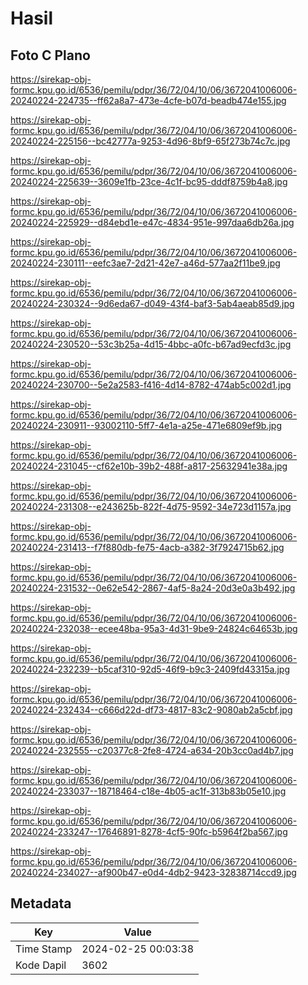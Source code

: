 # Hasil

## Foto C Plano

https://sirekap-obj-formc.kpu.go.id/6536/pemilu/pdpr/36/72/04/10/06/3672041006006-20240224-224735--ff62a8a7-473e-4cfe-b07d-beadb474e155.jpg

https://sirekap-obj-formc.kpu.go.id/6536/pemilu/pdpr/36/72/04/10/06/3672041006006-20240224-225156--bc42777a-9253-4d96-8bf9-65f273b74c7c.jpg

https://sirekap-obj-formc.kpu.go.id/6536/pemilu/pdpr/36/72/04/10/06/3672041006006-20240224-225639--3609e1fb-23ce-4c1f-bc95-dddf8759b4a8.jpg

https://sirekap-obj-formc.kpu.go.id/6536/pemilu/pdpr/36/72/04/10/06/3672041006006-20240224-225929--d84ebd1e-e47c-4834-951e-997daa6db26a.jpg

https://sirekap-obj-formc.kpu.go.id/6536/pemilu/pdpr/36/72/04/10/06/3672041006006-20240224-230111--eefc3ae7-2d21-42e7-a46d-577aa2f11be9.jpg

https://sirekap-obj-formc.kpu.go.id/6536/pemilu/pdpr/36/72/04/10/06/3672041006006-20240224-230324--9d6eda67-d049-43f4-baf3-5ab4aeab85d9.jpg

https://sirekap-obj-formc.kpu.go.id/6536/pemilu/pdpr/36/72/04/10/06/3672041006006-20240224-230520--53c3b25a-4d15-4bbc-a0fc-b67ad9ecfd3c.jpg

https://sirekap-obj-formc.kpu.go.id/6536/pemilu/pdpr/36/72/04/10/06/3672041006006-20240224-230700--5e2a2583-f416-4d14-8782-474ab5c002d1.jpg

https://sirekap-obj-formc.kpu.go.id/6536/pemilu/pdpr/36/72/04/10/06/3672041006006-20240224-230911--93002110-5ff7-4e1a-a25e-471e6809ef9b.jpg

https://sirekap-obj-formc.kpu.go.id/6536/pemilu/pdpr/36/72/04/10/06/3672041006006-20240224-231045--cf62e10b-39b2-488f-a817-25632941e38a.jpg

https://sirekap-obj-formc.kpu.go.id/6536/pemilu/pdpr/36/72/04/10/06/3672041006006-20240224-231308--e243625b-822f-4d75-9592-34e723d1157a.jpg

https://sirekap-obj-formc.kpu.go.id/6536/pemilu/pdpr/36/72/04/10/06/3672041006006-20240224-231413--f7f880db-fe75-4acb-a382-3f7924715b62.jpg

https://sirekap-obj-formc.kpu.go.id/6536/pemilu/pdpr/36/72/04/10/06/3672041006006-20240224-231532--0e62e542-2867-4af5-8a24-20d3e0a3b492.jpg

https://sirekap-obj-formc.kpu.go.id/6536/pemilu/pdpr/36/72/04/10/06/3672041006006-20240224-232038--ecee48ba-95a3-4d31-9be9-24824c64653b.jpg

https://sirekap-obj-formc.kpu.go.id/6536/pemilu/pdpr/36/72/04/10/06/3672041006006-20240224-232239--b5caf310-92d5-46f9-b9c3-2409fd43315a.jpg

https://sirekap-obj-formc.kpu.go.id/6536/pemilu/pdpr/36/72/04/10/06/3672041006006-20240224-232434--c666d22d-df73-4817-83c2-9080ab2a5cbf.jpg

https://sirekap-obj-formc.kpu.go.id/6536/pemilu/pdpr/36/72/04/10/06/3672041006006-20240224-232555--c20377c8-2fe8-4724-a634-20b3cc0ad4b7.jpg

https://sirekap-obj-formc.kpu.go.id/6536/pemilu/pdpr/36/72/04/10/06/3672041006006-20240224-233037--18718464-c18e-4b05-ac1f-313b83b05e10.jpg

https://sirekap-obj-formc.kpu.go.id/6536/pemilu/pdpr/36/72/04/10/06/3672041006006-20240224-233247--17646891-8278-4cf5-90fc-b5964f2ba567.jpg

https://sirekap-obj-formc.kpu.go.id/6536/pemilu/pdpr/36/72/04/10/06/3672041006006-20240224-234027--af900b47-e0d4-4db2-9423-32838714ccd9.jpg


## Metadata

| Key        | Value               |
| ---------- | ------------------- |
| Time Stamp | 2024-02-25 00:03:38 |
| Kode Dapil | 3602                |



